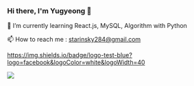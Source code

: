 ### Hi there, I'm Yugyeong 👋

🌱 I’m currently learning React.js, MySQL, Algorithm with Python  

📫 How to reach me : starinsky284@gmail.com


https://img.shields.io/badge/logo-test-blue?logo=facebook&logoColor=white&logoWidth=40

<img src="https://img.shields.io/badge/logo-test-blue?logo=React&logoColor=white&logoWidth=40"/>

<!--
**suddks/suddks** is a ✨ _special_ ✨ repository because its `README.md` (this file) appears on your GitHub profile.

Here are some ideas to get you started:

- 🔭 I’m currently working on ...
- 🌱 I’m currently learning ...
- 👯 I’m looking to collaborate on ...
- 🤔 I’m looking for help with ...
- 💬 Ask me about ...
- 📫 How to reach me: ...
- 😄 Pronouns: ...
- ⚡ Fun fact: ...
-->
